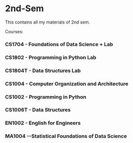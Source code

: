 # 2nd-Sem
This contains all my materials of 2nd sem.

Courses:
### CS1704 - Foundations of Data Science + Lab
### CS1802 - Programming in Python Lab
### CS1804T - Data Structures Lab
### CS1004 - Computer Organization and Architecture
### CS1002 - Programming in Python
### CS1006T - Data Structures
### EN1002 - English for Engineers
### MA1004 --Statistical Foundations of Data Science


